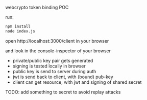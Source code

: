 webcrypto token binding POC

run:
```bash
npm install
node index.js
``` 


open http://localhost:3000/client in your browser

and look in the console-inspector of your browser

- private/public key pair gets generated
- signing is tested locally in browser
- public key is send to server during auth
- jwt is send back to client, with (bound) pub-key
- client can get resource, with jwt and signing of shared secret

TODO: add something to secret to avoid replay attacks
